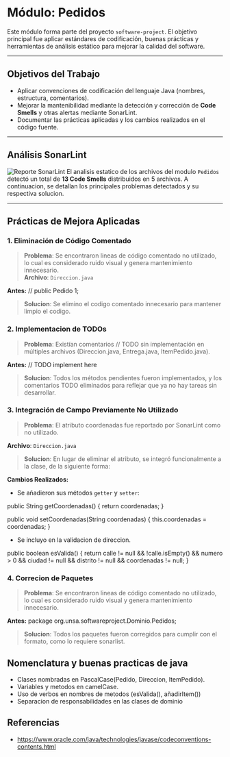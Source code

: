 # Módulo: Pedidos

Este módulo forma parte del proyecto `software-project`. El objetivo principal fue aplicar estándares de codificación, buenas prácticas y herramientas de análisis estático para mejorar la calidad del software.

---

## Objetivos del Trabajo

- Aplicar convenciones de codificación del lenguaje Java (nombres, estructura, comentarios).
- Mejorar la mantenibilidad mediante la detección y corrección de **Code Smells** y otras alertas mediante SonarLint.
- Documentar las prácticas aplicadas y los cambios realizados en el código fuente.

---

## Análisis SonarLint
![Reporte SonarLint](sonarlint-report.png)
El analisis estatico de los archivos del modulo `Pedidos` detectó un total de **13 Code Smells** distribuidos en 5 archivos. A continuacion, se detallan los principales problemas detectados y su respectiva solucion.

---

## Prácticas de Mejora Aplicadas

### 1. Eliminación de Código Comentado

> **Problema**: Se encontraron lineas de código comentado no utilizado, lo cual es considerado ruido visual y genera mantenimiento innecesario.  
> **Archivo**: `Direccion.java`

**Antes:**
// public Pedido 1;

> **Solucion**: Se elimino el codigo comentado innecesario para mantener limpio el codigo.

### 2. Implementacion de TODOs
> **Problema**: Existían comentarios // TODO sin implementación en múltiples archivos (Direccion.java, Entrega.java, ItemPedido.java).  

**Antes:**
// TODO implement here

> **Solucion**: Todos los métodos pendientes fueron implementados, y los comentarios TODO eliminados para reflejar que ya no hay tareas sin desarrollar.

### 3. Integración de Campo Previamente No Utilizado
> **Problema**: El atributo coordenadas fue reportado por SonarLint como no utilizado.  

**Archivo**: `Direccion.java`

> **Solucion**: En lugar de eliminar el atributo, se integró funcionalmente a la clase, de la siguiente forma:

**Cambios Realizados:**

- Se añadieron sus métodos `getter` y `setter`:

public String getCoordenadas() {
    return coordenadas;
}

public void setCoordenadas(String coordenadas) {
    this.coordenadas = coordenadas;
}
- Se incluyo en la validacion de direccion.

public boolean esValida() {
    return calle != null && !calle.isEmpty()
        && numero > 0
        && ciudad != null
        && distrito != null
        && coordenadas != null;
}

### 4. Correcion de Paquetes

> **Problema**: Se encontraron lineas de código comentado no utilizado, lo cual es considerado ruido visual y genera mantenimiento innecesario.  

**Antes:**
package org.unsa.softwareproject.Dominio.Pedidos;

> **Solucion**: Todos los paquetes fueron corregidos para cumplir con el formato, como lo requiere sonarlist.

## Nomenclatura y buenas practicas de java

- Clases nombradas en PascalCase(Pedido, Direccion, ItemPedido).
- Variables y metodos en camelCase.
- Uso de verbos en nombres de metodos (esValida(), añadirItem())
- Separacion de responsabilidades en las clases de dominio

## Referencias
- https://www.oracle.com/java/technologies/javase/codeconventions-contents.html